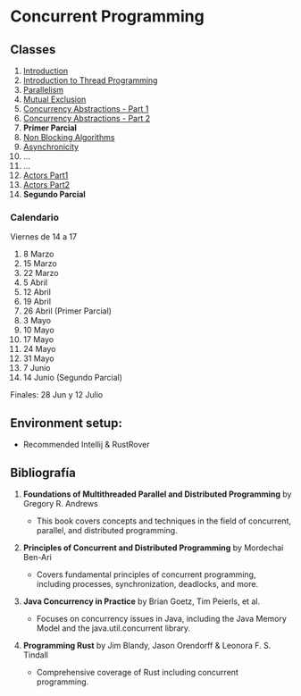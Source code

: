 # Concurrent Programming

## Classes

1. [Introduction](https://html-preview.github.io/?url=https://github.com/emiliolg/concurrency/blob/main/slides/introduction.html)
2. [Introduction to Thread Programming](https://html-preview.github.io/?url=https://github.com/emiliolg/concurrency/blob/main/slides/intro_java_rust.html)
3. [Parallelism](https://html-preview.github.io/?url=https://github.com/emiliolg/concurrency/blob/main/slides/parallel.html)
4. [Mutual Exclusion](https://html-preview.github.io/?url=https://github.com/emiliolg/concurrency/blob/main/slides/mutex.html)
5. [Concurrency Abstractions - Part 1](https://html-preview.github.io/?url=https://github.com/emiliolg/concurrency/blob/main/slides/abstractions1.html)
7. [Concurrency Abstractions - Part 2](https://html-preview.github.io/?url=https://github.com/emiliolg/concurrency/blob/main/slides/abstractions2.html)
8. **Primer Parcial**
9. [Non Blocking Algorithms](https://html-preview.github.io/?url=https://github.com/emiliolg/concurrency/blob/main/slides/nonblocking.html)
10. [Asynchronicity](https://html-preview.github.io/?url=https://github.com/emiliolg/concurrency/blob/main/slides/asynchronicity.html)
11. ...
12. ...
13. [Actors Part1](classes/actors1.md)
14. [Actors Part2](classes/actors2.md)
15. **Segundo Parcial**


### Calendario
Viernes de 14 a 17

1. 8 Marzo
2. 15 Marzo
3. 22 Marzo
4. 5 Abril
5. 12 Abril
6. 19 Abril
7. 26 Abril (Primer Parcial)
8. 3 Mayo
9. 10 Mayo
10. 17 Mayo
11. 24 Mayo
12. 31 Mayo
13. 7 Junio
14. 14 Junio (Segundo Parcial)

Finales: 28 Jun y  12 Julio

## Environment setup:

- Recommended Intellij & RustRover

## Bibliografía
1. **Foundations of Multithreaded Parallel and Distributed Programming** by Gregory R. Andrews
   * This book covers concepts and techniques in the field of concurrent, parallel, and distributed programming. 
2. **Principles of Concurrent and Distributed Programming** by Mordechai Ben-Ari
   * Covers fundamental principles of concurrent programming, including processes, synchronization, deadlocks, and more.

3. **Java Concurrency in Practice** by Brian Goetz, Tim Peierls, et al.
   * Focuses on concurrency issues in Java, including the Java Memory Model and the java.util.concurrent library.
 
4. **Programming Rust** by Jim Blandy, Jason Orendorff & Leonora F. S. Tindall
   * Comprehensive coverage of Rust including concurrent programming. 





